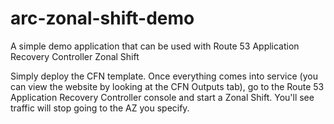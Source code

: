 # arc-zonal-shift-demo
A simple demo application that can be used with Route 53 Application Recovery Controller Zonal Shift

Simply deploy the CFN template. Once everything comes into service (you can view the website by looking at the CFN Outputs tab), go to the Route 53 Application Recovery Controller console and start a Zonal Shift. You'll see traffic will stop going to the AZ you specify.
